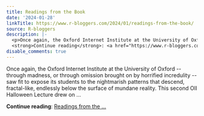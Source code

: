 ```yaml
---
title: Readings from the Book
date: '2024-01-28'
linkTitle: https://www.r-bloggers.com/2024/01/readings-from-the-book/
source: R-bloggers
description: |-
  <p>Once again, the Oxford Internet Institute at the University of Oxford -- through madness, or through omission brought on by horrified incredulity -- saw fit to expose its students to the nightmarish patterns that descend, fractal-like, endlessly below the surface of mundane reality. This second OII Halloween Lecture drew on ...</p>
  <strong>Continue reading</strong>: <a href="https://www.r-bloggers.com/2024/01/readings-from-the-book/">Readings from the ...
disable_comments: true
---
```

<p>Once again, the Oxford Internet Institute at the University of Oxford -- through madness, or through omission brought on by horrified incredulity -- saw fit to expose its students to the nightmarish patterns that descend, fractal-like, endlessly below the surface of mundane reality. This second OII Halloween Lecture drew on ...</p>
<strong>Continue reading</strong>: <a href="https://www.r-bloggers.com/2024/01/readings-from-the-book/">Readings from the ...